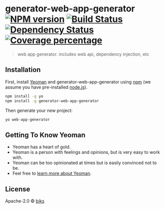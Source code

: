 # generator-web-app-generator [![NPM version][npm-image]][npm-url] [![Build Status][travis-image]][travis-url] [![Dependency Status][daviddm-image]][daviddm-url] [![Coverage percentage][coveralls-image]][coveralls-url]
> web app generator. includes web api, dependency injection, etc

## Installation

First, install [Yeoman](http://yeoman.io) and generator-web-app-generator using [npm](https://www.npmjs.com/) (we assume you have pre-installed [node.js](https://nodejs.org/)).

```bash
npm install -g yo
npm install -g generator-web-app-generator
```

Then generate your new project:

```bash
yo web-app-generator
```

## Getting To Know Yeoman

 * Yeoman has a heart of gold.
 * Yeoman is a person with feelings and opinions, but is very easy to work with.
 * Yeoman can be too opinionated at times but is easily convinced not to be.
 * Feel free to [learn more about Yeoman](http://yeoman.io/).

## License

Apache-2.0 © [biks](https://github.com/BikS2013)


[npm-image]: https://badge.fury.io/js/generator-web-app-generator.svg
[npm-url]: https://npmjs.org/package/generator-web-app-generator
[travis-image]: https://travis-ci.org/BikS2013/generator-web-app-generator.svg?branch=master
[travis-url]: https://travis-ci.org/BikS2013/generator-web-app-generator
[daviddm-image]: https://david-dm.org/BikS2013/generator-web-app-generator.svg?theme=shields.io
[daviddm-url]: https://david-dm.org/BikS2013/generator-web-app-generator
[coveralls-image]: https://coveralls.io/repos/BikS2013/generator-web-app-generator/badge.svg
[coveralls-url]: https://coveralls.io/r/BikS2013/generator-web-app-generator
